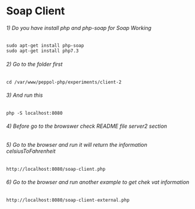 # Soap Client

###### 1) Do you have install php and php-soap for Soap Working

````
sudo apt-get install php-soap
sudo apt-get install php7.3 
````

###### 2) Go to the folder first
````
cd /var/www/peppol-php/experiments/client-2
````

###### 3) And run this

````
php -S localhost:8080
````

###### 4) Before go to the browswer check README file server2 section


###### 5) Go to the browser and run it will return the information celsiusToFahrenheit

````
http://localhost:8080/soap-client.php
````

###### 6) Go to the browser and run another example to get chek vat information

````
http://localhost:8080/soap-client-external.php
````

